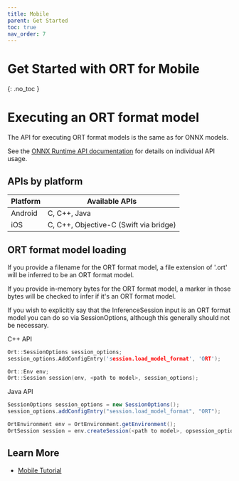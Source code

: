 ```yaml
---
title: Mobile
parent: Get Started
toc: true
nav_order: 7
---
```

# Get Started with ORT for Mobile
{: .no_toc }

# Executing an ORT format model

The API for executing ORT format models is the same as for ONNX models. 

See the [ONNX Runtime API documentation](../../reference/api) for details on individual API usage.

## APIs by platform


| Platform | Available APIs |
|----------|----------------|
| Android | C, C++, Java |
| iOS | C, C++, Objective-C (Swift via bridge) |

## ORT format model loading

If you provide a filename for the ORT format model, a file extension of '.ort' will be inferred to be an ORT format model.

If you provide in-memory bytes for the ORT format model, a marker in those bytes will be checked to infer if it's an ORT format model.

If you wish to explicitly say that the InferenceSession input is an ORT format model you can do so via SessionOptions, although this generally should not be necessary.

C++ API
```c++
Ort::SessionOptions session_options;
session_options.AddConfigEntry('session.load_model_format', 'ORT');

Ort::Env env;
Ort::Session session(env, <path to model>, session_options);
```

Java API
```java
SessionOptions session_options = new SessionOptions();
session_options.addConfigEntry("session.load_model_format", "ORT");

OrtEnvironment env = OrtEnvironment.getEnvironment();
OrtSession session = env.createSession(<path to model>, opsession_optionstions);
```

## Learn More
- [Mobile Tutorial](./Tutorials/Mobile/)